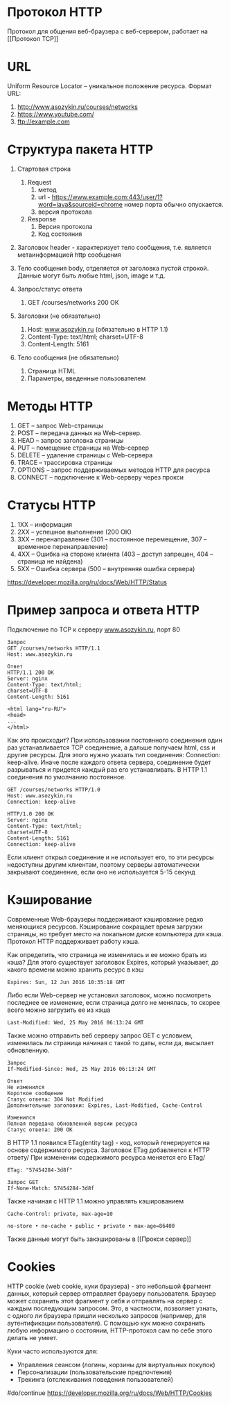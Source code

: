 # Протокол HTTP
Протокол для общения веб-браузера с веб-сервером, работает на [[Протокол TCP]]

# URL
Uniform Resource Locator – уникальное положение ресурса. Формат URL: 
1. http://www.asozykin.ru/courses/networks
2. https://www.youtube.com/
3. ftp://example.com

# Структура пакета HTTP
1. Стартовая строка
	1.  Request 
		1. метод
		2. url - https://www.example.com:443/user/1?word=java&sourceid=chrome номер порта обычно опускается.
		3. версия протокола
	2. Response
		1. Версия протокола
		2. Код состояния
2. Заголовок header - характеризует тело сообщения, т.е. является метаинформацией http сообщения
3. Тело сообщения body, отделяется от заголовка пустой строкой. Данные могут быть любые html, json, image и т.д.

1. Запрос/статус ответа
	1. GET /courses/networks 200 ОК 
2. Заголовки (не обязательно)
	1. Host: www.asozykin.ru (обязательно в HTTP 1.1)
	2. Content-Type: text/html; charset=UTF-8
	3. Content-Length: 5161 
3. Тело сообщения (не обязательно) 
	1. Страница HTML 
	2. Параметры, введенные пользователем

# Методы HTTP
1. GET – запрос Web-страницы 
2. POST – передача данных на Web-сервер. 
3. HEAD – запрос заголовка страницы 
4. PUT – помещение страницы на Web-сервер 
5. DELETE – удаление страницы с Web-сервера 
6. TRACE – трассировка страницы 
7. OPTIONS – запрос поддерживаемых методов HTTP для ресурса 
8. CONNECT – подключение к Web-серверу через прокси


# Статусы HTTP
1. 1XX – информация 
2. 2XX – успешное выполнение (200 ОК) 
3. 3ХХ – перенаправление (301 – постоянное перемещение, 307 – временное перенаправление) 
4. 4ХХ – Ошибка на стороне клиента (403 – доступ запрещен, 404 – страница не найдена) 
5. 5ХХ – Ошибка сервера (500 – внутренняя ошибка сервера)

https://developer.mozilla.org/ru/docs/Web/HTTP/Status

# Пример запроса и ответа HTTP
Подключение по TCP к серверу www.asozykin.ru, порт 80 
```
Запрос
GET /courses/networks HTTP/1.1 
Host: www.asozykin.ru

Ответ
HTTP/1.1 200 OK 
Server: nginx 
Content-Type: text/html; 
charset=UTF-8 
Content-Length: 5161

<html lang="ru-RU">
<head>
...
</html>
```

Как это происходит? При использовании постоянного соединения один раз устанавливается TCP соединение, а дальше получаем html, css и другие ресурсы. Для этого нужно указать тип соединения: Connection: keep-alive. Иначе после каждого ответа сервера, соединение будет разрываться и придется каждый раз его устанавливать. В HTTP 1.1 соединения по умолчанию постоянное.

```
GET /courses/networks HTTP/1.0 
Host: www.asozykin.ru 
Connection: keep-alive

HTTP/1.0 200 OK 
Server: nginx 
Content-Type: text/html; 
charset=UTF-8 
Content-Length: 5161 
Connection: keep-alive
```

Если клиент открыл соединение и не использует его, то эти ресурсы недоступны другим клиентам, поэтому серверы автоматически закрывают соединение, если оно не используется 5-15 секунд

# Кэширование
Современные Web-браузеры поддерживают кэширование редко меняющихся ресурсов. Кэширование сокращает время загрузки страницы, но требует место на локальном диске компьютера для кэша. Протокол HTTP поддерживает работу кэша.

Как определить, что страница не изменилась и ее можно брать из кэша? Для этого существует заголовок Expires, который указывает, до какого времени можно хранить ресурс в кэш
```
Expires: Sun, 12 Jun 2016 10:35:18 GMT
```

Либо если Web-сервер не установил заголовок, можно посмотреть последнее ее изменение, если страница долго не менялась, то скорее всего можно загрузить ее из кэша
```
Last-Modified: Wed, 25 May 2016 06:13:24 GMT
```

Также можно отправить веб серверу запрос GET с условием, изменилась ли страница начиная с такой то даты, если да, высылает обновленную.
```
Запрос
If-Modified-Since: Wed, 25 May 2016 06:13:24 GMT

Ответ
Не изменился
Короткое сообщение
Статус ответа: 304 Not Modified
Дополнительные заголовки: Expires, Last-Modified, Cache-Control

Изменился
Полная передача обновленной версии ресурса
Статус ответа: 200 ОК
```

В HTTP 1.1 появился ETag(entity tag) - код, который генерируется на основе содержимого ресурса. Заголовок ETag добавляется к HTTP ответу/ При изменении содержимого ресурса меняется его ETag/
```
ETag: "57454284-3d8f"

Запрос GET
If-None-Match: 57454284-3d8f
```

Также начиная с HTTP 1.1 можно управлять кэшированием
```
Cache-Control: private, max-age=10

no-store • no-cache • public • private • max-age=86400
```

Также данные могут быть закэшированы в [[Прокси сервер]]

# Cookies
HTTP cookie (web cookie, куки браузера) - это небольшой фрагмент данных, который сервер отправляет браузеру пользователя. Браузер может сохранить этот фрагмент у себя и отправлять на сервер с каждым последующим запросом. Это, в частности, позволяет узнать, с одного ли браузера пришли несколько запросов (например, для аутентификации пользователя). С помощью кук можно сохранить любую информацию о состоянии, HTTP-протокол сам по себе этого делать не умеет.

Куки часто используются для:
-   Управления сеансом (логины, корзины для виртуальных покупок)
-   Персонализации (пользовательские предпочтения)
-   Трекинга (отслеживания поведения пользователей)

#do/continue https://developer.mozilla.org/ru/docs/Web/HTTP/Cookies
